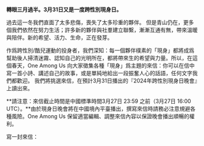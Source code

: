 **轉眼三月過半。3月31日又是一度跨性別現身日。**

過去這一冬我們直面了太多悲傷，喪失了太多珍重的夥伴。
但是青山仍在，更多個我們依然在努力生活；許多新的夥伴與社羣建立聯繫，漸漸互通有無，帶來溫暖與陪伴。新的希望、活力、生命，正在發芽。

作爲跨性別/酷兒運動的投身者，我們深知：每一個夥伴樸素的「現身」都將成爲幫助後人掃清迷霧、認知自己的光明所在，都將帶來生的希望與力量。所以，在這個春天，One Among Us 向大家徵集各種「現身」爲主題的來信：你可以在信中寫一首小詩、講述自己的故事，或是單純地給出一段振奮人心的話語，任何文字我們都歡迎。
我們將挑選來信，在預計3月31日播出的『2024年跨性別現身日晚會』上讀出來。

**請注意：來信截止時間是中國標準時間3月27日 23:59 之前（3月27日 16:00 UTC）。**由於現身日晚會將在中國境內平臺播出，撰寫來信時請務必注意規避各種風險。One Among Us 保留適當編輯、調整來信內容以保證晚會播出順暢的權利。

寫一封來信：
